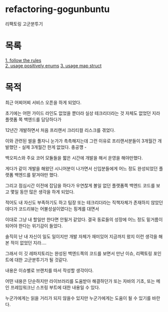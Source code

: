 # refactoring-gogunbuntu
리팩토링 고군분투기

# 목록
[1. follow the rules](https://github.com/basquiat78/refactoring-gogunbuntu/tree/follow-the-rule)   
[2. usage positively enums](https://github.com/basquiat78/refactoring-gogunbuntu/tree/2-usage-positively-enums)
[3. usage map struct](https://github.com/basquiat78/refactoring-gogunbuntu/tree/3-usage-map-struct)

# 목적
최근 어찌어찌 서비스 오픈을 하게 되었다.      

초기에는 어떤 가이드 라인도 없었을 뿐더라 실상 테크리더라는 것 자체도 없었던 지라 플랫폼 쪽 백엔드를 담당하다가      

12년간 개발하면서 처음 프리랜서 크리티컬 리스크를 겪었다.       

이와 관련된 썰을 풀자니 눈가가 촉촉해지는데 그런 이유로 프리랜서분들이 3개월간 개발했던 - 실제 3개월간 한게 없었다. 충공꺵 - 

백오피스와 주요 코어 모듈들을 짧은 시간에 개발을 해서 운영을 해야만했다.      

게다가 같이 개발을 해왔던 시니어분이 나가면서 신입분들에게 어느 정도 완성되었던 플랫폼 백엔드를 맡겨야만 했다.       

그리고 점심시간 이전에 잡담을 하다가 우연찮게 볼일 없던 플랫폼쪽 백엔드 코드를 보고 몇일 동안 많은 생각을 하게 되었다.      

적어도 내 자신도 부족하기도 하고 팀장 또는 테크리더라는 직책자체가 존재하지 않았던데다가 코드리뷰는 어불성설이였다는 핑계를 대면서     

이대로 그냥 내 할일만 한다면 안될거 같았다. 결국 동료들의 성장에 어느 정도 밑거름이 되어야 한다는 위기감이 들었다.      

솔직히 난 내 자신이 일도 일이지만 개발 자체가 재미있어 지금까지 왔지 이런 생각을 해본 적이 없었던 지라....

그래서 이 깃 레파지토리는 완성된 백엔드쪽의 코드를 보면서 만난 이슈, 리팩토링 포인트에 대한 고군분투기가 될 것같다.       

내용은 이슈별로 브랜치를 따서 작성할 생각이다.       

어떤 내용은 단순하지만 라이브러리를 도움받아 해결하던가 또는 자바의 기초, 또는 메인 프레임워크닌 스프링 부트에 대한 내용일 수 있다.     

누군가에게는 읽을 거리가 되지 않을수 있지만 누군가에게는 도움이 될 수 있기를 바란다.
